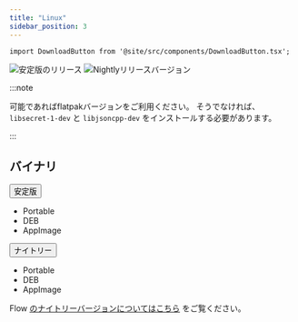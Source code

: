 ```yaml
---
title: "Linux"
sidebar_position: 3
---
```


```mdx-code-block
import DownloadButton from '@site/src/components/DownloadButton.tsx';
```

![安定版のリリース](https://img.shields.io/badge/dynamic/yaml?color=c4840d&label=Stable&query=%24.version&url=https%3A%2F%2Fraw.githubusercontent.com%2FLinwoodDev%2FFlow%2Fstable%2Fapp%2Fpubspec.yaml&style=for-the-badge) ![Nightlyリリースバージョン](https://img.shields.io/badge/dynamic/yaml?color=f7d28c&label=Nightly&query=%24.version&url=https%3A%2F%2Fraw.githubusercontent.com%2FLinwoodDev%2FFlow%2Fnightly%2Fapp%2Fpubspec.yaml&style=for-the-badge)

:::note

可能であればflatpakバージョンをご利用ください。 そうでなければ、 `libsecret-1-dev` と `libjsoncpp-dev` をインストールする必要があります。

:::

## バイナリ

<div className="row margin-bottom--lg padding--sm">
<div className="dropdown dropdown--hoverable margin--sm">
  <button className="button button--outline button--info button--lg">安定版</button>
  <ul className="dropdown__menu">
    <li>
      <DownloadButton className="dropdown__link" href="https://github.com/LinwoodDev/Flow/releases/download/stable/linwood-flow-linux.tar.gz">
        Portable
      </DownloadButton>
    </li>
    <li>
      <DownloadButton className="dropdown__link" href="https://github.com/LinwoodDev/Flow/releases/download/stable/linwood-flow-linux.deb">
        DEB
      </DownloadButton>
    </li>
    <li>
      <DownloadButton className="dropdown__link" href="https://github.com/LinwoodDev/Flow/releases/download/stable/linwood-flow-linux.AppImage">
        AppImage
      </DownloadButton>
    </li>
  </ul>
</div>
<div className="dropdown dropdown--hoverable margin--sm">
  <button className="button button--outline button--danger button--lg">ナイトリー</button>
  <ul className="dropdown__menu">
    <li>
      <DownloadButton className="dropdown__link" href="https://github.com/LinwoodDev/Flow/releases/download/nightly/linwood-flow-linux.tar.gz">
        Portable
      </DownloadButton>
    </li>
    <li>
      <DownloadButton className="dropdown__link" href="https://github.com/LinwoodDev/Flow/releases/download/nightly/linwood-flow-linux.deb">
        DEB
      </DownloadButton>
    </li>
    <li>
      <DownloadButton className="dropdown__link" href="https://github.com/LinwoodDev/Flow/releases/download/nightly/linwood-flow-linux.AppImage">
        AppImage
      </DownloadButton>
    </li>
  </ul>
</div>
</div>

Flow [のナイトリーバージョンについてはこちら](/nightly) をご覧ください。

